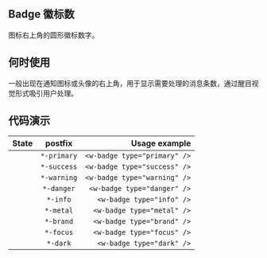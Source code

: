 ## Badge **徽标数**

图标右上角的圆形徽标数字。

## 何时使用

一般出现在通知图标或头像的右上角，用于显示需要处理的消息条数，通过醒目视觉形式吸引用户处理。

## 代码演示

|           State            |   postfix   |                Usage example |
| :------------------------: | :---------: | ---------------------------: |
| <w-badge type="primary" /> | `*-primary` | `<w-badge type="primary" />` |
| <w-badge type="success" /> | `*-success` | `<w-badge type="success" />` |
| <w-badge type="warning" /> | `*-warning` | `<w-badge type="warning" />` |
| <w-badge type="danger" />  | `*-danger`  |  `<w-badge type="danger" />` |
|  <w-badge type="info" />   |  `*-info`   |    `<w-badge type="info" />` |
|  <w-badge type="metal" />  |  `*-metal`  |   `<w-badge type="metal" />` |
|  <w-badge type="brand" />  |  `*-brand`  |   `<w-badge type="brand" />` |
|  <w-badge type="focus" />  |  `*-focus`  |   `<w-badge type="focus" />` |
|  <w-badge type="dark" />   |  `*-dark`   |    `<w-badge type="dark" />` |

<script setup>
import { WBadge } from "@w-design/w-design-vue"
</script>
